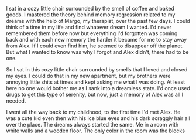 I sat in a cozy little chair surrounded by the smell of coffee and baked goods.  I mastered the theory behind memory regression related to my dreams with the help of Margo, my therapist, over the past few days.  I could think of a time in my life and find whatever dream I wanted.  I'd never remembered them before now but everything I'd forgotten was coming back and with each new memory the harder it became for me to stay away from Alex.  If I could even find him, he seemed to disappear off the planet. But what I wanted to know was why I forgot and Alex didn't, there had to be one.

So I sat in this cozy little chair surrounded by smells that I loved and closed my eyes.  I could do that in my new apartment, but my brothers were annoying little shits at times and kept asking me what I was doing.  At least here no one would bother me as I sank into a dreamless state.  I'd once used drugs to get this type of serenity, but now, just a memory of Alex was all I needed.

I went all the way back to my childhood, to the first time I'd met Alex.  He was a cute kid even then with his ice blue eyes and his dark scraggly hair all over the place.  The dreams always started the same.  Me in a room with white walls and a wooden floor.  The only color in the room was the blocks 


<!--stackedit_data:
eyJoaXN0b3J5IjpbMTI0Njk2NDEwNywtOTY4MjEzNV19
-->